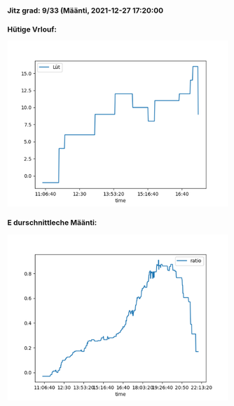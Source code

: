 ### Jitz grad: 9/33 (Määnti, 2021-12-27 17:20:00

### Hütige Vrlouf:
![Graph](Today.png)

### E durschnittleche Määnti:
![Graph](Määnti.png)